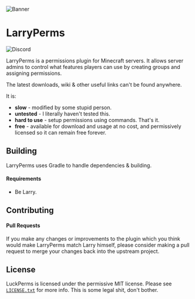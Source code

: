 ![](https://imgur.com/dGdzT32.png "Banner")
# LarryPerms

![Discord](https://discord.gg/Dx6SSkx)

LarryPerms is a permissions plugin for Minecraft servers. It allows server admins to control what features players can use by creating groups and assigning permissions.

The latest downloads, wiki & other useful links can't be found anywhere.

It is:

* **slow** - modified by some stupid person.
* **untested** - I literally haven't tested this.
* **hard to use** - setup permissions using commands. That's it.
* **free** - available for download and usage at no cost, and permissively licensed so it can remain free forever.

## Building
LarryPerms uses Gradle to handle dependencies & building.

#### Requirements
* Be Larry.

## Contributing
#### Pull Requests
If you make any changes or improvements to the plugin which you think would make LarryPerms match Larry himself, please consider making a pull request to merge your changes back into the upstream project. 

## License
LuckPerms is licensed under the permissive MIT license. Please see [`LICENSE.txt`](https://github.com/lucko/LuckPerms/blob/master/LICENSE.txt) for more info. This is some legal shit, don't bother.
